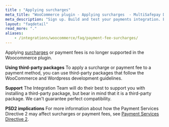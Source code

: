 ```yaml
---
title : "Applying surcharges"
meta_title: "WooCommerce plugin - Applying surcharges  - MultiSafepay Docs"
meta_description: "Sign up. Build and test your payments integration. Explore our products and services. Use our API Reference, SDKs, and wrappers. Get support."
layout: "faqdetail"
read_more: "."
aliases: 
    - /integrations/woocommerce/faq/payment-fee-surcharges/
---
```


Applying [surcharges](/security-and-legal/payment-regulations/about-surcharges/) or payment fees is no longer supported in the Woocommerce plugin.

**Using third-party packages**
To apply a surcharge or payment fee to a payment method, you can use third-party packages that follow the WooCommerce and Wordpress development guidelines.

**Support**
The Integration Team will do their best to support you with installing a third-party package, but bear in mind that it is a third-party package. We can't guarantee perfect compatibility.

**PSD2 implications**
For more information about how the Payment Services Directive 2 may affect surcharges or payment fees, see [Payment Services Directive 2](/security-and-legal/payment-regulations/about-payment-service-directive-2).
